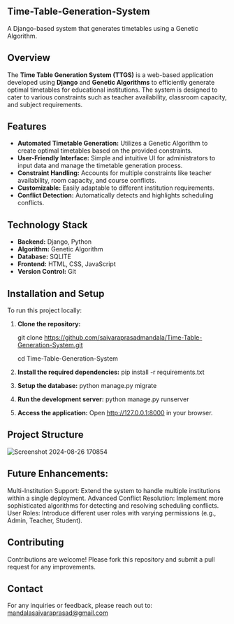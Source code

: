 ## **Time-Table-Generation-System**
A Django-based system that generates timetables using a Genetic Algorithm.

## **Overview**

The **Time Table Generation System (TTGS)** is a web-based application developed using **Django** and **Genetic Algorithms** to efficiently generate optimal timetables for educational institutions. The system is designed to cater to various constraints such as teacher availability, classroom capacity, and subject requirements.


## **Features**

- **Automated Timetable Generation:** Utilizes a Genetic Algorithm to create optimal timetables based on the provided constraints.
- **User-Friendly Interface:** Simple and intuitive UI for administrators to input data and manage the timetable generation process.
- **Constraint Handling:** Accounts for multiple constraints like teacher availability, room capacity, and course conflicts.
- **Customizable:** Easily adaptable to different institution requirements.
- **Conflict Detection:** Automatically detects and highlights scheduling conflicts.

## **Technology Stack**

- **Backend:** Django, Python
- **Algorithm:** Genetic Algorithm
- **Database:** SQLITE
- **Frontend:** HTML, CSS, JavaScript
- **Version Control:** Git

## **Installation and Setup**

To run this project locally:

1. **Clone the repository:**
   
   git clone https://github.com/saivaraprasadmandala/Time-Table-Generation-System.git
   
   cd Time-Table-Generation-System
3. **Install the required dependencies:** pip install -r requirements.txt
4. **Setup the database:** python manage.py migrate
5. **Run the development server:** python manage.py runserver
6. **Access the application:** Open http://127.0.0.1:8000 in your browser.

## **Project Structure**

![Screenshot 2024-08-26 170854](https://github.com/user-attachments/assets/d4a34c86-e6c7-4703-9698-ace3d775207d)

## **Future Enhancements**:

Multi-Institution Support: Extend the system to handle multiple institutions within a single deployment.
Advanced Conflict Resolution: Implement more sophisticated algorithms for detecting and resolving scheduling conflicts.
User Roles: Introduce different user roles with varying permissions (e.g., Admin, Teacher, Student).

## **Contributing**

Contributions are welcome! Please fork this repository and submit a pull request for any improvements.

## **Contact**
For any inquiries or feedback, please reach out to: mandalasaivaraprasad@gmail.com
